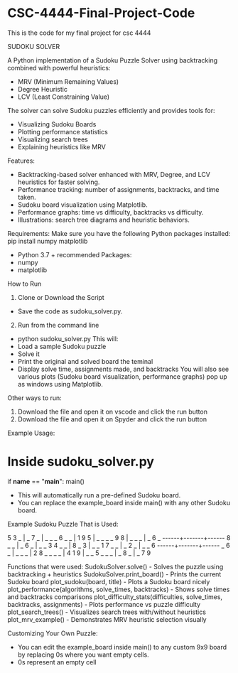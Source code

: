 # CSC-4444-Final-Project-Code
This is the code for my final project for csc 4444

SUDOKU SOLVER

A Python implementation of a Sudoku Puzzle Solver using backtracking combined with powerful heuristics:
- MRV (Minimum Remaining Values)
- Degree Heuristic
- LCV (Least Constraining Value)

The solver can solve Sudoku puzzles efficiently and provides tools for:
- Visualizing Sudoku Boards
- Plotting performance statistics
- Visualizing search trees
- Explaining heuristics like MRV

Features:
- Backtracking-based solver enhanced with MRV, Degree, and LCV heuristics for faster solving.
- Performance tracking: number of assignments, backtracks, and time taken.
- Sudoku board visualization using Matplotlib.
- Performance graphs: time vs difficulty, backtracks vs difficulty.
- Illustrations: search tree diagrams and heuristic behaviors.

Requirements:
Make sure you have the following Python packages installed:
pip install numpy matplotlib
- Python 3.7 + recommended
Packages:
- numpy
- matplotlib

How to Run
1. Clone or Download the Script
- Save the code as sudoku_solver.py.
2. Run from the command line
- python sudoku_solver.py
This will:
- Load a sample Sudoku puzzle
- Solve it
- Print the original and solved board the teminal
- Display solve time, assignments made, and backtracks
You will also see various plots (Sudoku board visualization, performance graphs) pop up as windows using Matplotlib.

Other ways to run:
1. Download the file and open it on vscode and click the run button
2. Download the file and open it on Spyder and click the run button

Example Usage:

# Inside sudoku_solver.py

if __name__ == "__main__":
    main()
    
- This will automatically run a pre-defined Sudoku board.
- You can replace the example_board inside main() with any other Sudoku board.

Example Sudoku Puzzle That is Used:

5 3 _ | _ 7 _ | _ _ _
6 _ _ | 1 9 5 | _ _ _
_ 9 8 | _ _ _ | _ 6 _
------+-------+------
8 _ _ | _ 6 _ | _ _ 3
4 _ _ | 8 _ 3 | _ _ 1
7 _ _ | _ 2 _ | _ _ 6
------+-------+------
_ 6 _ | _ _ _ | 2 8 _
_ _ _ | 4 1 9 | _ _ 5
_ _ _ | _ 8 _ | _ 7 9

Functions that were used:
SudokuSolver.solve() - Solves the puzzle using backtracking + heuristics
SudokuSolver.print_board() - Prints the current Sudoku board
plot_sudoku(board, title) -	Plots a Sudoku board nicely
plot_performance(algorithms, solve_times, backtracks) -	Shows solve times and backtracks comparisons
plot_difficulty_stats(difficulties, solve_times, backtracks, assignments) -	Plots performance vs puzzle difficulty
plot_search_trees() -	Visualizes search trees with/without heuristics
plot_mrv_example() -	Demonstrates MRV heuristic selection visually

Customizing Your Own Puzzle:
- You can edit the example_board inside main() to any custom 9x9 board by replacing 0s where you want empty cells.
- 0s represent an empty cell
